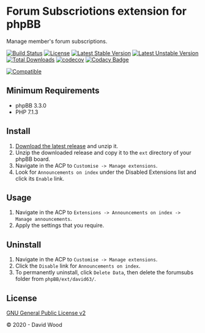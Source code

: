 # Forum Subscriotions extension for phpBB

Manage member's forum subscriptions.

[![Build Status](https://github.com/david63/forumsubs/workflows/Tests/badge.svg)](https://github.com/phpbb-extensions/david63/forumsubs)
[![License](https://poser.pugx.org/david63/forumsubs/license)](https://packagist.org/packages/david63/forumsubs)
[![Latest Stable Version](https://poser.pugx.org/david63/forumsubs/v/stable)](https://packagist.org/packages/david63/forumsubs)
[![Latest Unstable Version](https://poser.pugx.org/david63/forumsubs/v/unstable)](https://packagist.org/packages/david63/forumsubs)
[![Total Downloads](https://poser.pugx.org/david63/forumsubs/downloads)](https://packagist.org/packages/david63/forumsubs)
[![codecov](https://codecov.io/gh/david63/forumsubs/branch/master/graph/badge.svg?token=D2500PgRex)](https://codecov.io/gh/david63/forumsubs)
[![Codacy Badge](https://api.codacy.com/project/badge/Grade/59902be2665c476dbd7951858c9ff769)](https://www.codacy.com/manual/david63/forumsubs?utm_source=github.com&amp;utm_medium=referral&amp;utm_content=david63/forumsubs&amp;utm_campaign=Badge_Grade)

 [![Compatible](https://img.shields.io/badge/compatible-phpBB:3.3.x-blue.svg)](https://shields.io/)

## Minimum Requirements
* phpBB 3.3.0
* PHP 7.1.3

## Install
1. [Download the latest release](https://github.com/david63/forumsubs/archive/3.2.zip) and unzip it.
2. Unzip the downloaded release and copy it to the `ext` directory of your phpBB board.
3. Navigate in the ACP to `Customise -> Manage extensions`.
4. Look for `Announcements on index` under the Disabled Extensions list and click its `Enable` link.

## Usage
1. Navigate in the ACP to `Extensions -> Announcements on index -> Manage announcements`.
2. Apply the settings that you require.

## Uninstall
1. Navigate in the ACP to `Customise -> Manage extensions`.
2. Click the `Disable` link for `Announcements on index`.
3. To permanently uninstall, click `Delete Data`, then delete the forumsubs folder from `phpBB/ext/david63/`.

## License
[GNU General Public License v2](http://opensource.org/licenses/GPL-2.0)

© 2020 - David Wood
